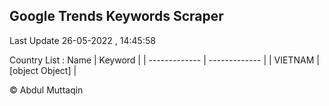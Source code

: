 

## Google Trends Keywords Scraper 
 
Last Update 26-05-2022 , 14:45:58

Country List :
 Name  | Keyword |
| ------------- | ------------- |
| VIETNAM | [object Object] |



© Abdul Muttaqin 
